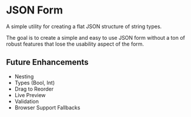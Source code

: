 # JSON Form

A simple utility for creating a flat JSON structure of string types.

The goal is to create a simple and easy to use JSON form without a ton of robust features that lose the usability aspect of the form.

## Future Enhancements

- Nesting
- Types (Bool, Int)
- Drag to Reorder
- Live Preview
- Validation
- Browser Support Fallbacks
